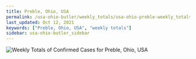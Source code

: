 ```yaml
---
title: Preble, Ohio, USA
permalink: /usa-ohio-butler/weekly_totals/usa-ohio-preble-weekly_totals.html
last_updated: Oct 12, 2021
keywords: ["Preble, Ohio, USA", "weekly totals"]
sidebar: usa-ohio-butler_sidebar
---
```


![Weekly Totals of Confirmed Cases for Preble, Ohio, USA](/covid_tracker/images/graphs/usa-ohio-preble-weekly_totals_graph.png)
